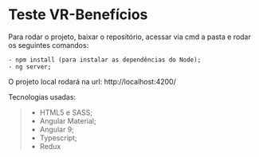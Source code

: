 # Teste VR-Benefícios

Para rodar o projeto, baixar o repositório,
acessar via cmd a pasta e rodar os seguintes comandos:

```
- npm install (para instalar as dependências do Node);
- ng server;

```
O projeto local rodará na url: http://localhost:4200/

Tecnologias usadas:

>- HTML5 e SASS;
>- Angular Material;
>- Angular 9;
>- Typescript;
>- Redux